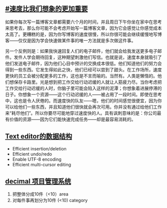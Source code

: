 ## [#速度比我们想象的更加重要](https://jsomers.net/blog/speed-matters)

如果你每次写一篇博客文章都需要六个月的时间，并且周日下午你坐在家中在思考来思考去，那么你可能不会考虑开始写一篇博客文章，因为它会感觉让你感觉成本太高了。更糟糕的是，因为你写博客的速度很慢，所以你很可能会继续缓慢地写博客——仅仅是因为学会快速做某件事的唯一方法就是多次做这件事。

另一个反例则是：如果我快速回复人们的电子邮件，他们就会给我发送更多电子邮件。发件人学会期待回复，这种期望刺激他们写信。也就是说，速度本身就吸引了他们发送电子邮件，因为他们心目中预计的交换成本很低。他们知道他们的努力会得到一些东西。它发生得如此之快，他们已经可以尝到了甜头。在工作场所，速度更快的员工会被分配更多的工作，这也是不言而喻的。当然有。人类是懒惰的。他们想保存卡路里。光是想到把工作交给行动迟缓的人就让人筋疲力尽。当你考虑把工作交给行动迟缓的人时，你脑子里可能会陷入这样的泥潭；你想象着进展停滞的日子。你想象一个资源——这个行动迟缓的人——被占用了一段时间。即使在思考中，这也是令人厌倦的。而速度快的队友——嗯，他们的时间感觉很便宜，因为你可以给他们一些东西，并且知道他们很快就会再次可用。你并没有通过给他们工作来“耗尽他们”。所以你要尽可能地穿过速度快的人。具有讽刺意味的是：你公司最有价值的资源——因为它们能快速完成任务——却是最容易消耗的。

## [Text editor的数据结构](https://cdacamar.github.io/data%20structures/algorithms/benchmarking/text%20editors/c++/editor-data-structures/)

- Efficient insertion/deletion
- Efficient undo/redo
- Enable UTF-8 encoding
- Efficient multi-cursor editing

## [decimal 项目管理系统](https://johnnydecimal.com/10-19-concepts/11-core/11.01-introduction/)

1. 把整体分成10件（<10）area
2. 对每件事再划分为10件 (<10) category

